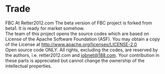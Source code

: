 Trade
=====

FBC At Retter2012.com The beta version of FBC project is forked from beta1. It is ready for market somehow.  
The team of this project opens the source codes which are based on License of the Apache Software Foundation (ASF). You may obtain a copy of the License at http://www.apache.org/licenses/LICENSE-2.0  
Open source code ONLY. All rights, excluding the codes, are reserved by the authors, i.e. retter2012.com and jobnet@188.com. Your contribution in these parts is appreciated but cannot change the ownership of the intellectual properties.
